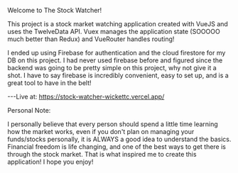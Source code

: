Welcome to The Stock Watcher!

This project is a stock market watching application created with VueJS and uses the TwelveData API. Vuex manages the application state (SOOOOO much better than Redux) and VueRouter handles routing!

I ended up using Firebase for authentication and the cloud firestore for my DB on this project. I had never used firebase before and figured since the backend was going to be pretty simple on this project, why not give it a shot. I have to say firebase is incredibly convenient, easy to set up, and is a great tool to have in the belt!

---Live at: https://stock-watcher-wickettc.vercel.app/

Personal Note:

I personally believe that every person should spend a little time learning how the market works, even if you don't plan on managing your funds/stocks personally, it is ALWAYS a good idea to understand the basics. Financial freedom is life changing, and one of the best ways to get there is through the stock market. That is what inspired me to create this application! I hope you enjoy!
